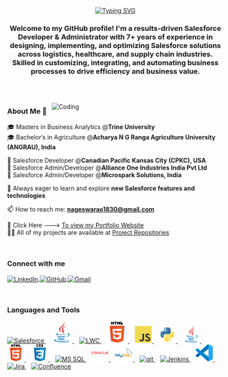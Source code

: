 <p align="center">
  <a href="https://git.io/typing-svg">
    <img src="https://readme-typing-svg.demolab.com?font=Fira+Code&weight=500&size=24&duration=3000&pause=1000&color=1fc700&center=true&vCenter=true&width=700&lines=Hi!%2C+I'm+Nageswara+Rao+Innamuri;Salesforce+Developer+%26+Administrator;Crafting+Solutions+with+Apex+%26+LWC;Automating+Business+Processes+for+Efficiency;Integrating+Systems+with+REST+%26+SOAP+APIs;Building+Scalable+Salesforce+Solutions;Salesforce+Certified+%7C+7%2B+Years+Experience;Let's+Innovate+on+Salesforce+Together!" alt="Typing SVG" />
  </a>
</p>



<h3 align="center">
Welcome to my GitHub profile! I'm a results-driven Salesforce Developer & Administrator with 7+ years of experience in designing, implementing, and optimizing Salesforce solutions across logistics, healthcare, and supply chain industries. Skilled in customizing, integrating, and automating business processes to drive efficiency and business value.
</h3>

<br><br>

<img align="right" alt="Coding" width="400" src="https://cdnb.artstation.com/p/assets/images/images/028/991/999/original/anna-havrylyukh-.gif?1596125112">

<h3>About Me 🚀</h3>

🎓 Masters in Business Analytics @**Trine University**  
🎓 Bachelor’s in Agriculture @**Acharya N G Ranga Agriculture University (ANGRAU), India**

💼 Salesforce Developer @**Canadian Pacific Kansas City (CPKC), USA**  
💼 Salesforce Admin/Developer @**Alliance One Industries India Pvt Ltd**  
💼 Salesforce Admin/Developer @**Microspark Solutions, India**

🌱 Always eager to learn and explore **new Salesforce features and technologies**

📫 How to reach me: **nageswarao1830@gmail.com**

📄 Click Here ---> [To view my Portfolio Website](https://nageswararao6330.github.io/)  
👨‍💻 All of my projects are available at [Project Repositories](https://github.com/nageswararao6330?tab=repositories)

<br/>

<h3 align="left">Connect with me</h3>
<p align="left">
  <a href="https://linkedin.com/in/your-innamuri-nageswara-rao" target="blank">
    <img align="center" src="https://raw.githubusercontent.com/rahuldkjain/github-profile-readme-generator/master/src/images/icons/Social/linked-in-alt.svg" alt="LinkedIn" height="30" width="40" />
  </a>
  <a href="https://github.com/nageswararao6330" target="blank">
    <img align="center" src="https://raw.githubusercontent.com/rahuldkjain/github-profile-readme-generator/master/src/images/icons/Social/github.svg" alt="GitHub" height="30" width="40" />
  </a>
  <a href="mailto:nageswarao1830@gmail.com" target="blank">
    <img align="center" src="https://cdn.jsdelivr.net/npm/simple-icons@v3/icons/gmail.svg" alt="Gmail" height="30" width="40" />
  </a>
</p>

<br/>
<h3 align="left">Languages and Tools</h3>

<p align="left">
  <!-- Salesforce -->
  <a href="https://www.salesforce.com/" target="_blank" rel="noreferrer">
    <img src="https://img.icons8.com/color/48/000000/salesforce.png" alt="Salesforce" height="50"/>
  </a> &nbsp;&nbsp;
  <!-- Apex (using Java icon as Apex is not widely available) -->
  <a href="https://developer.salesforce.com/docs/atlas.en-us.apexcode.meta/apexcode/" target="_blank" rel="noreferrer">
    <img src="https://raw.githubusercontent.com/devicons/devicon/master/icons/java/java-original.svg" alt="Apex" height="50"/>
  </a> &nbsp;&nbsp;
  <!-- Lightning Web Components -->
  <a href="https://developer.salesforce.com/docs/component-library/documentation/en/lwc" target="_blank" rel="noreferrer">
    <img src="https://raw.githubusercontent.com/simple-icons/simple-icons/develop/icons/salesforce.svg" alt="LWC" height="50"/>
  </a> &nbsp;&nbsp;
  <!-- Visualforce (using HTML icon) -->
  <a href="https://developer.salesforce.com/docs/atlas.en-us.pages.meta/pages/" target="_blank" rel="noreferrer">
    <img src="https://raw.githubusercontent.com/devicons/devicon/master/icons/html5/html5-original-wordmark.svg" alt="Visualforce" height="50"/>
  </a> &nbsp;&nbsp;
  <!-- JavaScript -->
  <a href="https://developer.mozilla.org/en-US/docs/Web/JavaScript" target="_blank" rel="noreferrer">
    <img src="https://raw.githubusercontent.com/devicons/devicon/master/icons/javascript/javascript-original.svg" alt="JavaScript" height="40"/>
  </a> &nbsp;&nbsp;
  <!-- Python -->
  <a href="https://www.python.org" target="_blank" rel="noreferrer">
    <img src="https://raw.githubusercontent.com/devicons/devicon/master/icons/python/python-original.svg" alt="Python" height="40"/>
  </a> &nbsp;&nbsp;
  <!-- Java -->
  <a href="https://www.java.com/" target="_blank" rel="noreferrer">
    <img src="https://raw.githubusercontent.com/devicons/devicon/master/icons/java/java-original.svg" alt="Java" height="40"/>
  </a> &nbsp;&nbsp;
  <!-- HTML -->
  <a href="https://developer.mozilla.org/en-US/docs/Web/HTML" target="_blank" rel="noreferrer">
    <img src="https://raw.githubusercontent.com/devicons/devicon/master/icons/html5/html5-original-wordmark.svg" alt="HTML" height="40"/>
  </a> &nbsp;&nbsp;
  <!-- CSS -->
  <a href="https://developer.mozilla.org/en-US/docs/Web/CSS" target="_blank" rel="noreferrer">
    <img src="https://raw.githubusercontent.com/devicons/devicon/master/icons/css3/css3-original-wordmark.svg" alt="CSS" height="40"/>
  </a> &nbsp;&nbsp;
  <!-- SQL Server -->
  <a href="https://www.microsoft.com/en-us/sql-server" target="_blank" rel="noreferrer">
    <img src="https://www.svgrepo.com/show/303229/microsoft-sql-server-logo.svg" alt="MS SQL" height="40"/>
  </a> &nbsp;&nbsp;
  <!-- Oracle -->
  <a href="https://www.oracle.com" target="_blank" rel="noreferrer">
    <img src="https://raw.githubusercontent.com/devicons/devicon/master/icons/oracle/oracle-original.svg" alt="Oracle" height="40"/>
  </a> &nbsp;&nbsp;
  <!-- MySQL -->
  <a href="https://www.mysql.com" target="_blank" rel="noreferrer">
    <img src="https://raw.githubusercontent.com/devicons/devicon/master/icons/mysql/mysql-original-wordmark.svg" alt="MySQL" height="40"/>
  </a> &nbsp;&nbsp;
  <!-- Git -->
  <a href="https://git-scm.com/" target="_blank" rel="noreferrer">
    <img src="https://www.vectorlogo.zone/logos/git-scm/git-scm-icon.svg" alt="git" width="40" height="40"/>
  </a> &nbsp;&nbsp;
  <!-- Jenkins -->
  <a href="https://www.jenkins.io" target="_blank" rel="noreferrer">
    <img src="https://www.vectorlogo.zone/logos/jenkins/jenkins-icon.svg" alt="Jenkins" height="40"/>
  </a> &nbsp;&nbsp;
  <!-- VS Code -->
  <a href="https://code.visualstudio.com/" target="_blank" rel="noreferrer">
    <img src="https://raw.githubusercontent.com/devicons/devicon/master/icons/vscode/vscode-original.svg" alt="VS Code" height="40"/>
  </a> &nbsp;&nbsp;
  <!-- Jira -->
  <a href="https://www.atlassian.com/software/jira" target="_blank" rel="noreferrer">
    <img src="https://www.vectorlogo.zone/logos/atlassian_jira/atlassian_jira-icon.svg" alt="Jira" height="40"/>
  </a> &nbsp;&nbsp;
  <!-- Confluence -->
  <a href="https://www.atlassian.com/software/confluence" target="_blank" rel="noreferrer">
    <img src="https://www.vectorlogo.zone/logos/atlassian_confluence/atlassian_confluence-icon.svg" alt="Confluence" height="40"/>
  </a>
</p>

